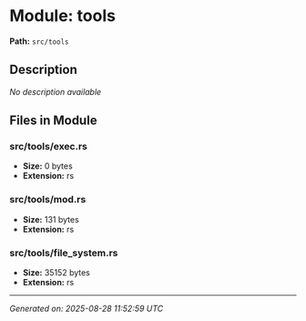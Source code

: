 # Module: tools

**Path:** `src/tools`

## Description

*No description available*

## Files in Module

### src/tools/exec.rs

- **Size:** 0 bytes
- **Extension:** rs

### src/tools/mod.rs

- **Size:** 131 bytes
- **Extension:** rs

### src/tools/file_system.rs

- **Size:** 35152 bytes
- **Extension:** rs

---
*Generated on: 2025-08-28 11:52:59 UTC*
